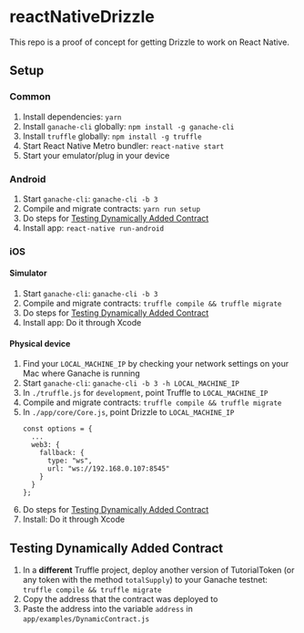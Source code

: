 # reactNativeDrizzle

This repo is a proof of concept for getting Drizzle to work on React Native.

## Setup

### Common

1. Install dependencies: `yarn`
1. Install `ganache-cli` globally: `npm install -g ganache-cli`
1. Install `truffle` globally: `npm install -g truffle`
1. Start React Native Metro bundler: `react-native start`
1. Start your emulator/plug in your device

### Android

1. Start `ganache-cli`: `ganache-cli -b 3`
1. Compile and migrate contracts: `yarn run setup`
1. Do steps for [Testing Dynamically Added Contract](#testing-dynamically-added-contract)
1. Install app: `react-native run-android`

### iOS

#### Simulator

1. Start `ganache-cli`: `ganache-cli -b 3`
1. Compile and migrate contracts: `truffle compile && truffle migrate`
1. Do steps for [Testing Dynamically Added Contract](#testing-dynamically-added-contract)
1. Install app: Do it through Xcode

#### Physical device

1. Find your `LOCAL_MACHINE_IP` by checking your network settings on your Mac where Ganache is running
1. Start `ganache-cli`: `ganache-cli -b 3 -h LOCAL_MACHINE_IP`
1. In `./truffle.js` for `development`, point Truffle to `LOCAL_MACHINE_IP` 
1. Compile and migrate contracts: `truffle compile && truffle migrate`
1. In `./app/core/Core.js`, point Drizzle to `LOCAL_MACHINE_IP`
    ```
    const options = {
      ...
      web3: {
        fallback: {
          type: "ws",
          url: "ws://192.168.0.107:8545"
        }
      }
    };
    ```
1. Do steps for [Testing Dynamically Added Contract](#testing-dynamically-added-contract)
1. Install: Do it through Xcode

## Testing Dynamically Added Contract

1. In a **different** Truffle project, deploy another version of TutorialToken (or any token with the method `totalSupply`) to your Ganache testnet: `truffle compile && truffle migrate`
1. Copy the address that the contract was deployed to
1. Paste the address into the variable `address`  in `app/examples/DynamicContract.js`